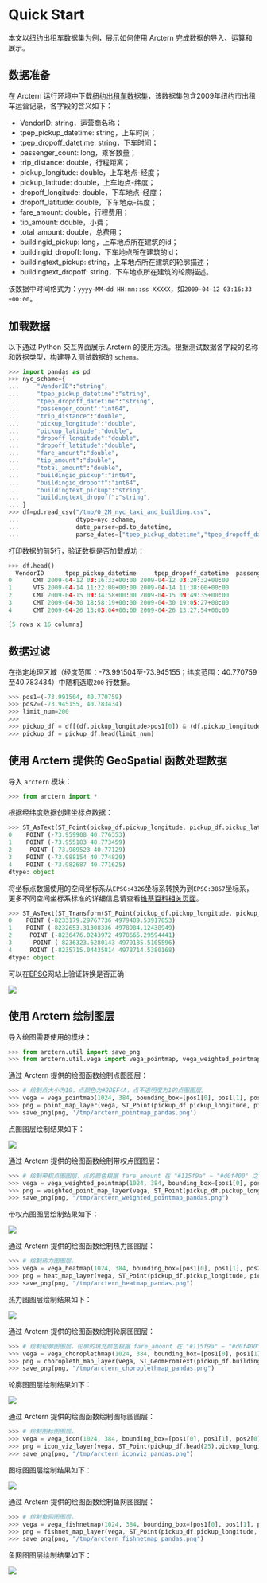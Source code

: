# Quick Start

本文以纽约出租车数据集为例，展示如何使用 Arctern 完成数据的导入、运算和展示。

## 数据准备

在 Arctern 运行环境中下载[纽约出租车数据集](https://media.githubusercontent.com/media/zilliztech/arctern-resources/benchmarks/benchmarks/dataset/nyc_taxi/0_2M_nyc_taxi_and_building/0_2M_nyc_taxi_and_building.csv)，该数据集包含2009年纽约市出租车运营记录，各字段的含义如下：

- VendorID: string，运营商名称；
- tpep_pickup_datetime: string，上车时间；
- tpep_dropoff_datetime: string，下车时间；
- passenger_count: long，乘客数量；
- trip_distance: double，行程距离；
- pickup_longitude: double，上车地点-经度；
- pickup_latitude: double，上车地点-纬度；
- dropoff_longitude: double，下车地点-经度；
- dropoff_latitude: double，下车地点-纬度；
- fare_amount: double，行程费用；
- tip_amount: double，小费；
- total_amount: double，总费用；
- buildingid_pickup: long，上车地点所在建筑的id；
- buildingid_dropoff: long，下车地点所在建筑的id；
- buildingtext_pickup: string，上车地点所在建筑的轮廓描述；
- buildingtext_dropoff: string，下车地点所在建筑的轮廓描述。

该数据中时间格式为：`yyyy-MM-dd HH:mm::ss XXXXX`，如`2009-04-12 03:16:33 +00:00`。

## 加载数据

以下通过 Python 交互界面展示 Arctern 的使用方法。根据测试数据各字段的名称和数据类型，构建导入测试数据的 `schema`。

```python
>>> import pandas as pd
>>> nyc_schame={
...     "VendorID":"string",
...     "tpep_pickup_datetime":"string",
...     "tpep_dropoff_datetime":"string",
...     "passenger_count":"int64",
...     "trip_distance":"double",
...     "pickup_longitude":"double",
...     "pickup_latitude":"double",
...     "dropoff_longitude":"double",
...     "dropoff_latitude":"double",
...     "fare_amount":"double",
...     "tip_amount":"double",
...     "total_amount":"double",
...     "buildingid_pickup":"int64",
...     "buildingid_dropoff":"int64",
...     "buildingtext_pickup":"string",
...     "buildingtext_dropoff":"string",
... }
>>> df=pd.read_csv("/tmp/0_2M_nyc_taxi_and_building.csv",
...                dtype=nyc_schame,
...                date_parser=pd.to_datetime,
...                parse_dates=["tpep_pickup_datetime","tpep_dropoff_datetime"])
```

打印数据的前5行，验证数据是否加载成功：

```python
>>> df.head()
  VendorID      tpep_pickup_datetime     tpep_dropoff_datetime  passenger_count  ...  buildingid_pickup  buildingid_dropoff  buildingtext_pickup                               buildingtext_dropoff
0      CMT 2009-04-12 03:16:33+00:00 2009-04-12 03:20:32+00:00                1  ...                  0                   0                 <NA>                                               <NA>
1      VTS 2009-04-14 11:22:00+00:00 2009-04-14 11:38:00+00:00                1  ...                  0              150047                 <NA>  POLYGON ((-73.9833003295812 40.7590607716671,-...
2      CMT 2009-04-15 09:34:58+00:00 2009-04-15 09:49:35+00:00                1  ...                  0                   0                 <NA>                                               <NA>
3      CMT 2009-04-30 18:58:19+00:00 2009-04-30 19:05:27+00:00                1  ...                  0              365034                 <NA>  POLYGON ((-73.9822052908304 40.7588972120254,-...
4      CMT 2009-04-26 13:03:04+00:00 2009-04-26 13:27:54+00:00                1  ...                  0                   0                 <NA>                                               <NA>

[5 rows x 16 columns]
```

## 数据过滤

在指定地理区域（经度范围：-73.991504至-73.945155；纬度范围：40.770759至40.783434）中随机选取`200` 行数据。

```python
>>> pos1=(-73.991504, 40.770759)
>>> pos2=(-73.945155, 40.783434)
>>> limit_num=200
>>> 
>>> pickup_df = df[(df.pickup_longitude>pos1[0]) & (df.pickup_longitude<pos2[0]) & (df.pickup_latitude>pos1[1]) & (df.pickup_latitude<pos2[1])]
>>> pickup_df = pickup_df.head(limit_num)
```

## 使用 Arctern 提供的 GeoSpatial 函数处理数据

导入 `arctern` 模块：

```python
>>> from arctern import *
```

根据经纬度数据创建坐标点数据：

```python
>>> ST_AsText(ST_Point(pickup_df.pickup_longitude, pickup_df.pickup_latitude)).head()
0    POINT (-73.959908 40.776353)
1    POINT (-73.955183 40.773459)
2     POINT (-73.989523 40.77129)
3    POINT (-73.988154 40.774829)
4    POINT (-73.982687 40.771625)
dtype: object
```

将坐标点数据使用的空间坐标系从`EPSG:4326`坐标系转换为到`EPSG:3857`坐标系，更多不同空间坐标系标准的详细信息请查看[维基百科相关页面](https://en.wikipedia.org/wiki/Spatial_reference_system)。

```python
>>> ST_AsText(ST_Transform(ST_Point(pickup_df.pickup_longitude, pickup_df.pickup_latitude),'epsg:4326', 'epsg:3857')).head()
0    POINT (-8233179.29767736 4979409.53917853)
1    POINT (-8232653.31308336 4978984.12438949)
2     POINT (-8236476.0243972 4978665.29594441)
3      POINT (-8236323.6280143 4979185.5105596)
4     POINT (-8235715.04435814 4978714.5380168)
dtype: object
```
可以在[EPSG](http://epsg.io/transform#s_srs=4326&t_srs=3857)网站上验证转换是否正确

![](../../../../img/quickstart/epsg-4326-to-3857-example.png)


## 使用 Arctern 绘制图层

导入绘图需要使用的模块：

```python
>>> from arctern.util import save_png
>>> from arctern.util.vega import vega_pointmap, vega_weighted_pointmap, vega_heatmap, vega_choroplethmap, vega_icon
```

通过 Arctern 提供的绘图函数绘制点图图层：

```python
>>> # 绘制点大小为10，点颜色为#2DEF4A，点不透明度为1的点图图层。
>>> vega = vega_pointmap(1024, 384, bounding_box=[pos1[0], pos1[1], pos2[0], pos2[1]], point_size=10, point_color="#2DEF4A", opacity=1, coordinate_system="EPSG:4326")
>>> png = point_map_layer(vega, ST_Point(pickup_df.pickup_longitude, pickup_df.pickup_latitude))
>>> save_png(png, '/tmp/arctern_pointmap_pandas.png')
```

点图图层绘制结果如下：

![](../../../../img/quickstart/arctern_pointmap_pandas.png)

通过 Arctern 提供的绘图函数绘制带权点图图层：

```python
>>> # 绘制带权点图图层，点的颜色根据 fare_amount 在 "#115f9a" ~ "#d0f400" 之间变化，点的大小根据 total_amount 在 15 ~ 50 之间变化。
>>> vega = vega_weighted_pointmap(1024, 384, bounding_box=[pos1[0], pos1[1], pos2[0], pos2[1]], color_gradient=["#115f9a", "#d0f400"], color_bound=[1, 50], size_bound=[3, 15], opacity=1.0, coordinate_system="EPSG:4326")
>>> png = weighted_point_map_layer(vega, ST_Point(pickup_df.pickup_longitude, pickup_df.pickup_latitude), color_weights=df.head(limit_num).fare_amount, size_weights=df.head(limit_num).total_amount)
>>> save_png(png, "/tmp/arctern_weighted_pointmap_pandas.png")
```

带权点图图层绘制结果如下：

![](../../../../img/quickstart/arctern_weighted_pointmap_pandas.png)

通过 Arctern 提供的绘图函数绘制热力图图层：

```python
>>> # 绘制热力图图层。
>>> vega = vega_heatmap(1024, 384, bounding_box=[pos1[0], pos1[1], pos2[0], pos2[1]], map_zoom_level=13.0, coordinate_system="EPSG:4326")
>>> png = heat_map_layer(vega, ST_Point(pickup_df.pickup_longitude, pickup_df.pickup_latitude), df.head(limit_num).fare_amount)
>>> save_png(png, "/tmp/arctern_heatmap_pandas.png")
```

热力图图层绘制结果如下：

![](../../../../img/quickstart/arctern_heatmap_pandas.png)

通过 Arctern 提供的绘图函数绘制轮廓图图层：

```python
>>> # 绘制轮廓图图层，轮廓的填充颜色根据 fare_amount 在 "#115f9a" ~ "#d0f400" 之间变化。
>>> vega = vega_choroplethmap(1024, 384, bounding_box=[pos1[0], pos1[1], pos2[0], pos2[1]], color_gradient=["#115f9a", "#d0f400"], color_bound=[2.5, 5], opacity=1.0, coordinate_system="EPSG:4326")
>>> png = choropleth_map_layer(vega, ST_GeomFromText(pickup_df.buildingtext_pickup), df.head(limit_num).fare_amount)
>>> save_png(png, "/tmp/arctern_choroplethmap_pandas.png")
```

轮廓图图层绘制结果如下：

![](../../../../img/quickstart/arctern_choroplethmap_pandas.png)

通过 Arctern 提供的绘图函数绘制图标图图层：

```python
>>> # 绘制图标图图层。
>>> vega = vega_icon(1024, 384, bounding_box=[pos1[0], pos1[1], pos2[0], pos2[1]], icon_path='/tmp/arctern-color.png', coordinate_system="EPSG:4326")
>>> png = icon_viz_layer(vega, ST_Point(pickup_df.head(25).pickup_longitude, pickup_df.head(25).pickup_latitude))
>>> save_png(png, "/tmp/arctern_iconviz_pandas.png")
```

图标图图层绘制结果如下：

![](../../../../img/quickstart/arctern_iconviz_pandas.png)

通过 Arctern 提供的绘图函数绘制鱼网图图层：

```python
>>> # 绘制鱼网图图层。
>>> vega = vega_fishnetmap(1024, 384, bounding_box=[pos1[0], pos1[1], pos2[0], pos2[1]], cell_size=8, cell_spacing=1, opacity=1.0, coordinate_system="EPSG:4326")
>>> png = fishnet_map_layer(vega, ST_Point(pickup_df.pickup_longitude, pickup_df.pickup_latitude), df.head(limit_num).fare_amount)
>>> save_png(png, "/tmp/arctern_fishnetmap_pandas.png")
```

鱼网图图层绘制结果如下：

![](../../../../img/quickstart/arctern_fishnetmap_pandas.png)